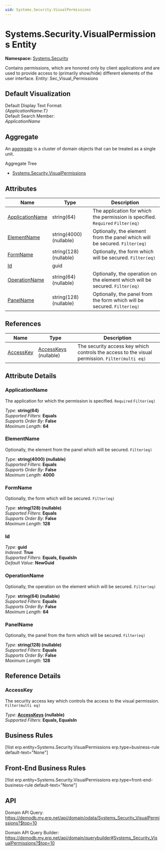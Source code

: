 ```yaml
---
uid: Systems.Security.VisualPermissions
---
```

# Systems.Security.VisualPermissions Entity

**Namespace:** [Systems.Security](Systems.Security.md)  

Contains permissions, which are honored only by client applications and are used to provide access to (primarily show/hide) different elements of the user interface. Entity: Sec_Visual_Permissions

## Default Visualization
Default Display Text Format:  
_{ApplicationName:T}_  
Default Search Member:  
_ApplicationName_  

## Aggregate
An [aggregate](https://docs.erp.net/tech/advanced/concepts/aggregates.html) is a cluster of domain objects that can be treated as a single unit.  

Aggregate Tree  
* [Systems.Security.VisualPermissions](Systems.Security.VisualPermissions.md)  

## Attributes

| Name | Type | Description |
| ---- | ---- | --- |
| [ApplicationName](Systems.Security.VisualPermissions.md#applicationname) | string(64) | The application for which the permission is specified. `Required` `Filter(eq)` 
| [ElementName](Systems.Security.VisualPermissions.md#elementname) | string(4000) (nullable) | Optionally, the element from the panel which will be secured. `Filter(eq)` 
| [FormName](Systems.Security.VisualPermissions.md#formname) | string(128) (nullable) | Optionally, the form which will be secured. `Filter(eq)` 
| [Id](Systems.Security.VisualPermissions.md#id) | guid |  
| [OperationName](Systems.Security.VisualPermissions.md#operationname) | string(64) (nullable) | Optionally, the operation on the element which will be secured. `Filter(eq)` 
| [PanelName](Systems.Security.VisualPermissions.md#panelname) | string(128) (nullable) | Optionally, the panel from the form which will be secured. `Filter(eq)` 

## References

| Name | Type | Description |
| ---- | ---- | --- |
| [AccessKey](Systems.Security.VisualPermissions.md#accesskey) | [AccessKeys](Systems.Security.AccessKeys.md) (nullable) | The security access key which controls the access to the visual permission. `Filter(multi eq)` |


## Attribute Details

### ApplicationName

The application for which the permission is specified. `Required` `Filter(eq)`

_Type_: **string(64)**  
_Supported Filters_: **Equals**  
_Supports Order By_: **False**  
_Maximum Length_: **64**  

### ElementName

Optionally, the element from the panel which will be secured. `Filter(eq)`

_Type_: **string(4000) (nullable)**  
_Supported Filters_: **Equals**  
_Supports Order By_: **False**  
_Maximum Length_: **4000**  

### FormName

Optionally, the form which will be secured. `Filter(eq)`

_Type_: **string(128) (nullable)**  
_Supported Filters_: **Equals**  
_Supports Order By_: **False**  
_Maximum Length_: **128**  

### Id

_Type_: **guid**  
_Indexed_: **True**  
_Supported Filters_: **Equals, EqualsIn**  
_Default Value_: **NewGuid**  

### OperationName

Optionally, the operation on the element which will be secured. `Filter(eq)`

_Type_: **string(64) (nullable)**  
_Supported Filters_: **Equals**  
_Supports Order By_: **False**  
_Maximum Length_: **64**  

### PanelName

Optionally, the panel from the form which will be secured. `Filter(eq)`

_Type_: **string(128) (nullable)**  
_Supported Filters_: **Equals**  
_Supports Order By_: **False**  
_Maximum Length_: **128**  


## Reference Details

### AccessKey

The security access key which controls the access to the visual permission. `Filter(multi eq)`

_Type_: **[AccessKeys](Systems.Security.AccessKeys.md) (nullable)**  
_Supported Filters_: **Equals, EqualsIn**  



## Business Rules

[!list erp.entity=Systems.Security.VisualPermissions erp.type=business-rule default-text="None"]

## Front-End Business Rules

[!list erp.entity=Systems.Security.VisualPermissions erp.type=front-end-business-rule default-text="None"]

## API

Domain API Query:
<https://demodb.my.erp.net/api/domain/odata/Systems_Security_VisualPermissions?$top=10>

Domain API Query Builder:
<https://demodb.my.erp.net/api/domain/querybuilder#Systems_Security_VisualPermissions?$top=10>

